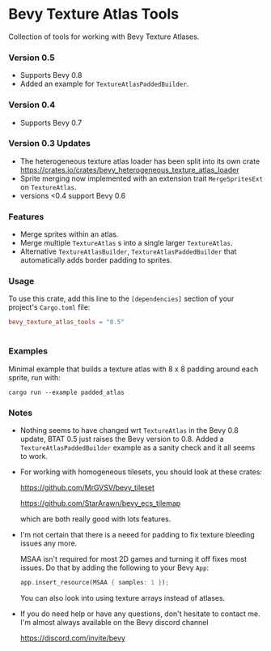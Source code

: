 # Bevy Texture Atlas Tools

Collection of tools for working with Bevy Texture Atlases.

### Version 0.5

* Supports Bevy 0.8
* Added an example for ```TextureAtlasPaddedBuilder```.

### Version 0.4

* Supports Bevy 0.7

### Version 0.3 Updates

*   The heterogeneous texture atlas loader has been split into its own crate
https://crates.io/crates/bevy_heterogeneous_texture_atlas_loader
* Sprite merging now implemented with an extension trait 
    ```MergeSpritesExt``` on ```TextureAtlas```.
* versions <0.4 support Bevy 0.6

### Features

* Merge sprites within an atlas.
* Merge multiple ```TextureAtlas``` s into a single larger ```TextureAtlas```.
* Alternative ```TextureAtlasBuilder```, ```TextureAtlasPaddedBuilder``` that automatically adds border padding to sprites.

### Usage

To use this crate, add this line to the ```[dependencies]``` section of your project's ```Cargo.toml``` file:
```toml
bevy_texture_atlas_tools = "0.5"
```
#

### Examples
Minimal example that builds a texture atlas with 8 x 8 padding around each sprite, run with:

```
cargo run --example padded_atlas
```

### Notes
* Nothing seems to have changed wrt ```TextureAtlas``` in the Bevy 0.8 update, BTAT 0.5 just raises the Bevy version to 0.8. Added a ```TextureAtlasPaddedBuilder``` example as a sanity check and it all seems to work.

* For working with homogeneous tilesets, you should look at these crates:
    
    https://github.com/MrGVSV/bevy_tileset
    
    https://github.com/StarArawn/bevy_ecs_tilemap

    which are both really good with lots features.

* I'm not certain that there is a neeed for padding to fix texture bleeding issues any more.  

    MSAA isn't required for most 2D games and turning it off fixes most issues. Do that by adding the following to your Bevy ``App``:

    ```rust
    app.insert_resource(MSAA { samples: 1 });
    ```
    You can also look into using texture arrays instead of atlases.

* If you do need help or have any questions, don't hesitate to contact me. I'm almost always available on the Bevy discord channel

    https://discord.com/invite/bevy
